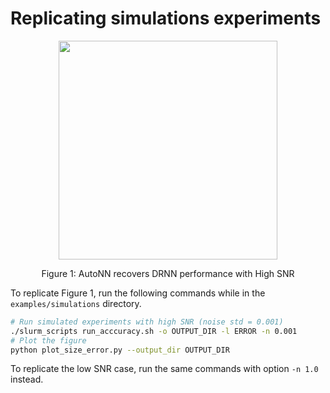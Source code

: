# Replicating simulations experiments
<div style="text-align: center;">
  <img src="example_plots/sims_plot_highsnr.png" width="350">
  
  Figure 1: AutoNN recovers DRNN performance with High SNR
</div>




To replicate Figure 1, run the following commands while in the `examples/simulations` directory.

```bash
# Run simulated experiments with high SNR (noise std = 0.001)
./slurm_scripts run_acccuracy.sh -o OUTPUT_DIR -l ERROR -n 0.001
# Plot the figure
python plot_size_error.py --output_dir OUTPUT_DIR
```
To replicate the low SNR case, run the same commands with option `-n 1.0` instead. 
